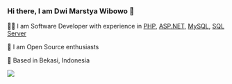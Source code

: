 ### Hi there, I am Dwi Marstya Wibowo 👋

:mechanic: I am Software Developer with experience in [PHP](https://www.php.net), [ASP.NET](https://dotnet.microsoft.com/en-us/apps/aspnet), [MySQL](https://www.mysql.com/), [SQL Server](https://www.microsoft.com/en-ca/sql-server)

:star2: I am Open Source enthusiasts

:house_with_garden: Based in Bekasi, Indonesia

[![](https://user-images.githubusercontent.com/13568817/153515937-f11d7171-51d1-4934-9516-cd44d65dfab4.png)](https://t.me/dwimwibowo)


<!--
**dwimwibowo/dwimwibowo** is a ✨ _special_ ✨ repository because its `README.md` (this file) appears on your GitHub profile.

Here are some ideas to get you started:

- 🔭 I’m currently working on ...
- 🌱 I’m currently learning ...
- 👯 I’m looking to collaborate on ...
- 🤔 I’m looking for help with ...
- 💬 Ask me about ...
- 📫 How to reach me: ...
- 😄 Pronouns: ...
- ⚡ Fun fact: ...
-->
